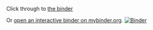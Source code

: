 Click through to [the binder](TAS.ipynb)

Or [open an interactive binder on mybinder.org](https://mybinder.org/v2/gh/fugalh/TAS/HEAD?labpath=TAS.ipynb).
[![Binder](https://mybinder.org/badge_logo.svg)](https://mybinder.org/v2/gh/fugalh/TAS/HEAD?labpath=TAS.ipynb)
